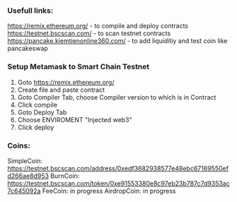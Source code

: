 ### Usefull links:

https://remix.ethereum.org/ - to compile and deploy contracts
https://testnet.bscscan.com/ - to scan testnet contracts
https://pancake.kiemtienonline360.com/ - to add liquiditiy and test coin like pancakeswap

### Setup Metamask to Smart Chain Testnet

1. Goto https://remix.ethereum.org/
2. Create file and paste contract
3. Goto Compiler Tab, choose Compiler version to which is in Contract
4. Click compile
5. Goto Deploy Tab
6. Choose ENVIROMENT "Injected web3"
7. Click deploy

### Coins:

SimpleCoin: https://testnet.bscscan.com/address/0xedf3682938577e48ebc67169550efd266ae8d953
BurnCoin: https://testnet.bscscan.com/token/0xe91553380e8c97eb23b787c7d9353ac7c645092a
FeeCoin: in progress
AirdropCoin: in progress
